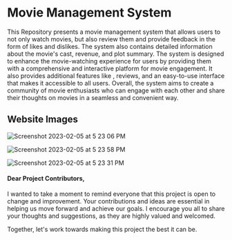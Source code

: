 # Movie Management System

This Repository presents a movie management system that allows users to not only watch movies, but also review them and provide feedback in the form of likes and dislikes. The system also contains detailed information about the movie's cast, revenue, and plot summary. The system is designed to enhance the movie-watching experience for users by providing them with a comprehensive and interactive platform for movie engagement. It also provides additional features like , reviews, and an easy-to-use interface that makes it accessible to all users. Overall, the system aims to create a community of movie enthusiasts who can engage with each other and share their thoughts on movies in a seamless and convenient way. 

## Website Images

![Screenshot 2023-02-05 at 5 23 06 PM](https://user-images.githubusercontent.com/65058286/216817206-d5a9b0b3-e29f-4cf2-8559-c596a1e095bd.png)

![Screenshot 2023-02-05 at 5 23 58 PM](https://user-images.githubusercontent.com/65058286/216817223-2511c949-4094-4953-ba0c-68d87c752ad6.png)

![Screenshot 2023-02-05 at 5 23 31 PM](https://user-images.githubusercontent.com/65058286/216817221-baa7a534-f5a5-4e53-8634-771955300ab6.png)

#### Dear Project Contributors,

I wanted to take a moment to remind everyone that this project is open to change and improvement. Your contributions and ideas are essential in helping us move forward and achieve our goals. I encourage you all to share your thoughts and suggestions, as they are highly valued and welcomed.

Together, let's work towards making this project the best it can be.
